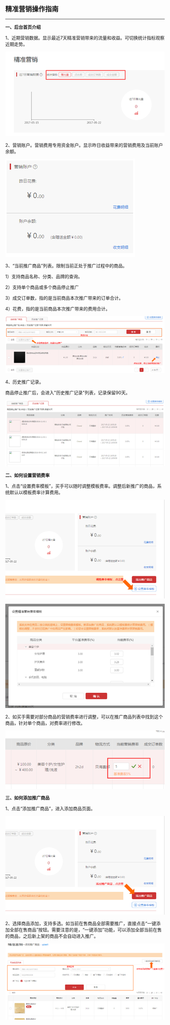 ## 精准营销操作指南

---

**一、后台首页介绍**

1、近期营销数据。显示最近7天精准营销带来的流量和收益。可切换统计指标观察近期走势。

![](/precision-marketing/images/pm-oper-1.png)

2、营销账户。营销费用专用资金账户。显示昨日收益带来的营销费用及当前账户余额。

![](/precision-marketing/images/pm-oper-2.png)

3、“当前推广商品”列表。限制当前正处于推广过程中的商品。

  1）支持商品名称、分类、品牌的查询。

2）支持单个商品或多个商品停止推广

3）成交订单数，指的是当前商品本次推广带来的订单合计。

4）花费，指的是当前商品本次推广带来的费用合计。

![](/precision-marketing/images/pm-oper-3.png)

4、历史推广记录。

  商品停止推广后，会进入"历史推广记录"列表，记录保留90天。

  ![](/precision-marketing/images/pm-oper-4.png)

**二、如何设置营销费率**

1、点击“设置费率模板”，买手可以随时调整模板费率。调整后新推广的商品，系统默认以模板费率计算费用。

![](/precision-marketing/images/pm-oper-5.png)

![](/precision-marketing/images/pm-oper-6.png)

2、如买手需要对部分商品的营销费率进行调整，可以在推广商品列表中找到这个商品，针对单个商品，对费率进行修改。

![](/precision-marketing/images/pm-oper-7.png)

**三、如何添加推广商品**

1、点击“添加推广商品”，进入添加商品页面。

![](/precision-marketing/images/pm-oper-8.png)

2、选择商品添加，支持多选。如当前在售商品全部需要推广，直接点击“一键添加全部在售商品”按钮。需要注意的是，“一键添加”功能，可以添加全部当前在售的商品，之后新上架的商品不会自动进入推广。

![](/precision-marketing/images/pm-oper-9.png)

